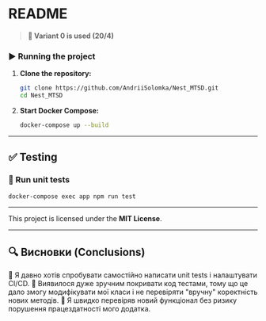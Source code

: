 # README


> **🔹 Variant 0 is used (20/4)**

### ▶️ Running the project

1. **Clone the repository:**
   ```sh
   git clone https://github.com/AndriiSolomka/Nest_MTSD.git
   cd Nest_MTSD
   ```

2. **Start Docker Compose:**
   ```sh
   docker-compose up --build
   ```

---

## ✅ Testing

### 🔹 Run unit tests
```sh
docker-compose exec app npm run test
```

---


This project is licensed under the **MIT License**.

---

## 🔍 Висновки (Conclusions)
🔹 Я давно хотів спробувати самостійно написати unit tests і налаштувати CI/CD.
🔹 Виявилося дуже зручним покривати код тестами, тому що це дало змогу модифікувати мої класи і не перевіряти "вручну" коректність нових методів.
🔹 Я швидко перевіряв новий функціонал без ризику порушення працездатності мого додатка.

